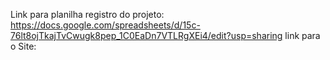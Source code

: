 Link para planilha registro do projeto: https://docs.google.com/spreadsheets/d/15c-76lt8ojTkajTvCwugk8pep_1C0EaDn7VTLRgXEi4/edit?usp=sharing
link para o Site: 
